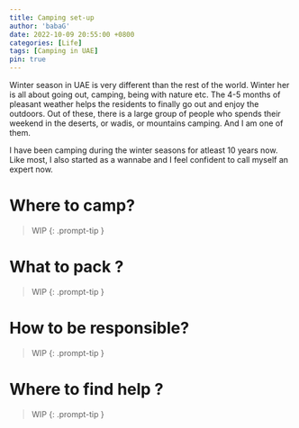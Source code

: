 ```yaml
---
title: Camping set-up
author: 'babaG'
date: 2022-10-09 20:55:00 +0800
categories: [Life]
tags: [Camping in UAE]
pin: true
---
```


Winter season in UAE is very different than the rest of the world. Winter her is all about going out, camping, being with nature etc. The 4-5 months of pleasant weather helps the residents to finally go out and enjoy the outdoors. Out of these, there is a large group of people who spends their weekend in the deserts, or wadis, or mountains camping. And I am one of them.

I have been camping during the winter seasons for atleast 10 years now. Like most, I also started as a wannabe and I feel confident to call myself an expert now.

# Where to camp?

> WIP
{: .prompt-tip }

# What to pack ?

> WIP
{: .prompt-tip }

# How to be responsible?

> WIP
{: .prompt-tip }

# Where to find help ?

> WIP
{: .prompt-tip } 